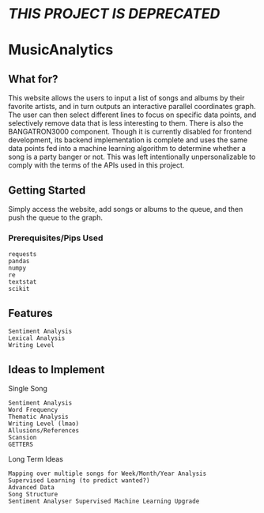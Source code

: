 # *THIS PROJECT IS DEPRECATED*

# MusicAnalytics

## What for?
This website allows the users to input a list of songs and albums by their favorite artists, and in turn outputs an interactive parallel coordinates graph. The user can then select different lines to focus on specific data points, and selectively remove data that is less interesting to them. There is also the BANGATRON3000 component. Though it is currently disabled for frontend development, its backend implementation is complete and uses the same data points fed into a machine learning algorithm to determine whether a song is a party banger or not. This was left intentionally unpersonalizable to comply with the terms of the APIs used in this project.

## Getting Started
Simply access the website, add songs or albums to the queue, and then push the queue to the graph.

### Prerequisites/Pips Used

```
requests
pandas
numpy
re
textstat
scikit
```

## Features

```
Sentiment Analysis
Lexical Analysis
Writing Level
```

## Ideas to Implement

Single Song
```
Sentiment Analysis
Word Frequency
Thematic Analysis
Writing Level (lmao)
Allusions/References
Scansion
GETTERS
```

Long Term Ideas
```
Mapping over multiple songs for Week/Month/Year Analysis
Supervised Learning (to predict wanted?)
Advanced Data
Song Structure
Sentiment Analyser Supervised Machine Learning Upgrade
```
